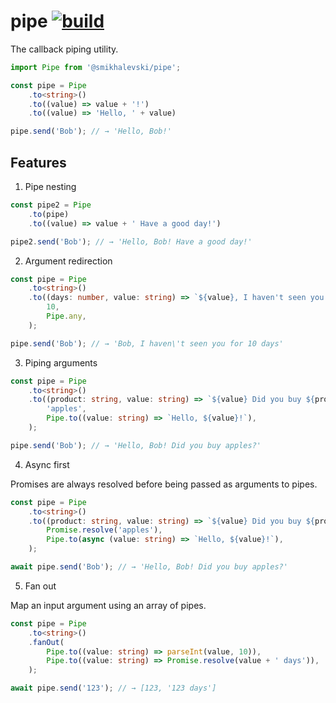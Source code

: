 # pipe [![build](https://github.com/smikhalevski/pipe/actions/workflows/master.yml/badge.svg?branch=master&event=push)](https://github.com/smikhalevski/pipe/actions/workflows/master.yml)

The callback piping utility.

```ts
import Pipe from '@smikhalevski/pipe';

const pipe = Pipe
    .to<string>()
    .to((value) => value + '!')
    .to((value) => 'Hello, ' + value)

pipe.send('Bob'); // → 'Hello, Bob!'
```

## Features

1. Pipe nesting

```ts
const pipe2 = Pipe
    .to(pipe)
    .to((value) => value + ' Have a good day!')

pipe2.send('Bob'); // → 'Hello, Bob! Have a good day!'
```

2. Argument redirection

```ts
const pipe = Pipe
    .to<string>()
    .to((days: number, value: string) => `${value}, I haven't seen you for ${days} days`,
        10,
        Pipe.any,
    );

pipe.send('Bob'); // → 'Bob, I haven\'t seen you for 10 days'
```

3. Piping arguments

```ts
const pipe = Pipe
    .to<string>()
    .to((product: string, value: string) => `${value} Did you buy ${product}?`,
        'apples',
        Pipe.to((value: string) => `Hello, ${value}!`),
    );

pipe.send('Bob'); // → 'Hello, Bob! Did you buy apples?'
```

4. Async first

Promises are always resolved before being passed as arguments to pipes.

```ts
const pipe = Pipe
    .to<string>()
    .to((product: string, value: string) => `${value} Did you buy ${product}?`,
        Promise.resolve('apples'),
        Pipe.to(async (value: string) => `Hello, ${value}!`),
    );

await pipe.send('Bob'); // → 'Hello, Bob! Did you buy apples?'
```

5. Fan out

Map an input argument using an array of pipes.

```ts
const pipe = Pipe
    .to<string>()
    .fanOut(
        Pipe.to((value: string) => parseInt(value, 10)),
        Pipe.to((value: string) => Promise.resolve(value + ' days')),
    );

await pipe.send('123'); // → [123, '123 days']
```
